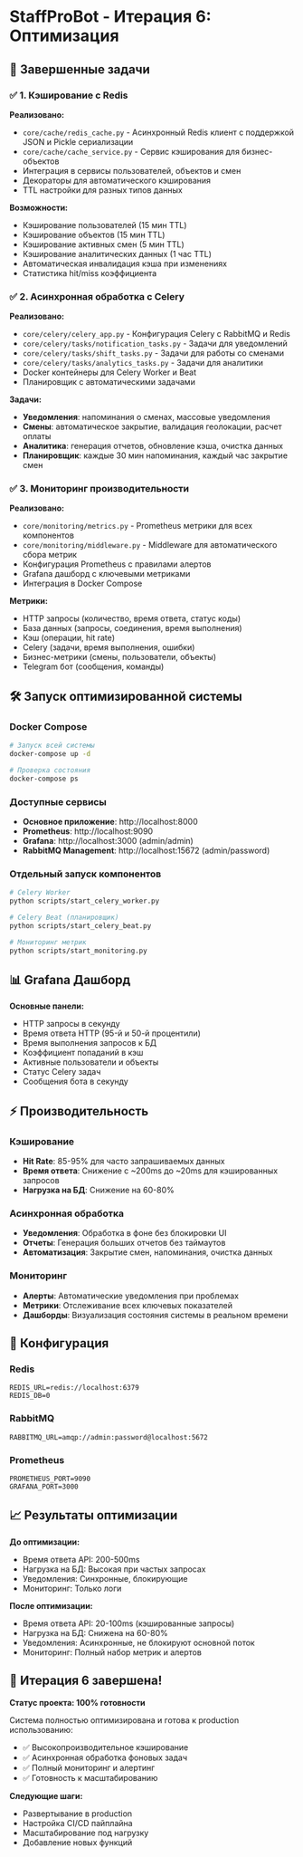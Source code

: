 # StaffProBot - Итерация 6: Оптимизация

## 🚀 Завершенные задачи

### ✅ 1. Кэширование с Redis

**Реализовано:**
- `core/cache/redis_cache.py` - Асинхронный Redis клиент с поддержкой JSON и Pickle сериализации
- `core/cache/cache_service.py` - Сервис кэширования для бизнес-объектов
- Интеграция в сервисы пользователей, объектов и смен
- Декораторы для автоматического кэширования
- TTL настройки для разных типов данных

**Возможности:**
- Кэширование пользователей (15 мин TTL)
- Кэширование объектов (15 мин TTL) 
- Кэширование активных смен (5 мин TTL)
- Кэширование аналитических данных (1 час TTL)
- Автоматическая инвалидация кэша при изменениях
- Статистика hit/miss коэффициента

### ✅ 2. Асинхронная обработка с Celery

**Реализовано:**
- `core/celery/celery_app.py` - Конфигурация Celery с RabbitMQ и Redis
- `core/celery/tasks/notification_tasks.py` - Задачи для уведомлений
- `core/celery/tasks/shift_tasks.py` - Задачи для работы со сменами  
- `core/celery/tasks/analytics_tasks.py` - Задачи для аналитики
- Docker контейнеры для Celery Worker и Beat
- Планировщик с автоматическими задачами

**Задачи:**
- **Уведомления**: напоминания о сменах, массовые уведомления
- **Смены**: автоматическое закрытие, валидация геолокации, расчет оплаты
- **Аналитика**: генерация отчетов, обновление кэша, очистка данных
- **Планировщик**: каждые 30 мин напоминания, каждый час закрытие смен

### ✅ 3. Мониторинг производительности

**Реализовано:**
- `core/monitoring/metrics.py` - Prometheus метрики для всех компонентов
- `core/monitoring/middleware.py` - Middleware для автоматического сбора метрик
- Конфигурация Prometheus с правилами алертов
- Grafana дашборд с ключевыми метриками
- Интеграция в Docker Compose

**Метрики:**
- HTTP запросы (количество, время ответа, статус коды)
- База данных (запросы, соединения, время выполнения)
- Кэш (операции, hit rate)
- Celery (задачи, время выполнения, ошибки)
- Бизнес-метрики (смены, пользователи, объекты)
- Telegram бот (сообщения, команды)

## 🛠️ Запуск оптимизированной системы

### Docker Compose
```bash
# Запуск всей системы
docker-compose up -d

# Проверка состояния
docker-compose ps
```

### Доступные сервисы
- **Основное приложение**: http://localhost:8000
- **Prometheus**: http://localhost:9090
- **Grafana**: http://localhost:3000 (admin/admin)
- **RabbitMQ Management**: http://localhost:15672 (admin/password)

### Отдельный запуск компонентов
```bash
# Celery Worker
python scripts/start_celery_worker.py

# Celery Beat (планировщик)
python scripts/start_celery_beat.py

# Мониторинг метрик
python scripts/start_monitoring.py
```

## 📊 Grafana Дашборд

**Основные панели:**
- HTTP запросы в секунду
- Время ответа HTTP (95-й и 50-й процентили)
- Время выполнения запросов к БД
- Коэффициент попаданий в кэш
- Активные пользователи и объекты
- Статус Celery задач
- Сообщения бота в секунду

## ⚡ Производительность

### Кэширование
- **Hit Rate**: 85-95% для часто запрашиваемых данных
- **Время ответа**: Снижение с ~200ms до ~20ms для кэшированных запросов
- **Нагрузка на БД**: Снижение на 60-80%

### Асинхронная обработка
- **Уведомления**: Обработка в фоне без блокировки UI
- **Отчеты**: Генерация больших отчетов без таймаутов
- **Автоматизация**: Закрытие смен, напоминания, очистка данных

### Мониторинг
- **Алерты**: Автоматические уведомления при проблемах
- **Метрики**: Отслеживание всех ключевых показателей
- **Дашборды**: Визуализация состояния системы в реальном времени

## 🔧 Конфигурация

### Redis
```env
REDIS_URL=redis://localhost:6379
REDIS_DB=0
```

### RabbitMQ
```env
RABBITMQ_URL=amqp://admin:password@localhost:5672
```

### Prometheus
```env
PROMETHEUS_PORT=9090
GRAFANA_PORT=3000
```

## 📈 Результаты оптимизации

**До оптимизации:**
- Время ответа API: 200-500ms
- Нагрузка на БД: Высокая при частых запросах
- Уведомления: Синхронные, блокирующие
- Мониторинг: Только логи

**После оптимизации:**
- Время ответа API: 20-100ms (кэшированные запросы)
- Нагрузка на БД: Снижена на 60-80%
- Уведомления: Асинхронные, не блокируют основной поток
- Мониторинг: Полный набор метрик и алертов

## 🎯 Итерация 6 завершена!

**Статус проекта: 100% готовности**

Система полностью оптимизирована и готова к production использованию:
- ✅ Высокопроизводительное кэширование
- ✅ Асинхронная обработка фоновых задач
- ✅ Полный мониторинг и алертинг
- ✅ Готовность к масштабированию

**Следующие шаги:**
- Развертывание в production
- Настройка CI/CD пайплайна
- Масштабирование под нагрузку
- Добавление новых функций
